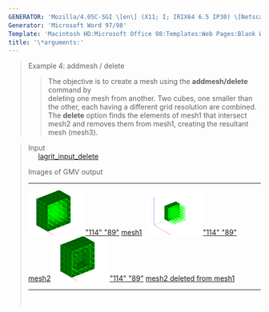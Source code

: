 ```yaml
---
GENERATOR: 'Mozilla/4.05C-SGI \[en\] (X11; I; IRIX64 6.5 IP30) \[Netscape\]'
Generator: 'Microsoft Word 97/98'
Template: 'Macintosh HD:Microsoft Office 98:Templates:Web Pages:Blank Web Page'
title: '\*arguments:'
---
```


> Example 4: addmesh / delete
>
> > The objective is to create a mesh using the **addmesh/delete**
> > command by\
> > deleting one mesh from another.
> > Two cubes, one smaller than the other, each having a different grid
> > resolution are combined. The **delete** option finds the elements of
> > mesh1 that intersect\
> > mesh2 and removes them from mesh1, creating the resultant mesh
> > (mesh3).

> Input\
>      [lagrit\_input\_delete](../input_output/lagrit_input_delete)
>
> Images of GMV output
>
>   -------------------------------------------------------------------------------------------------------------------------------------------------------------------- ------------------------------------------------------------------------------------------------------------------------------------------------------------------- ------------------------------------------------------------------------------------------------------------------------------------------------------------------------------------------
>   [![](image/addmesh_delete/addmesh_mesh1_tn.gif)"114" "89"](image/addmesh_delete/addmesh_mesh1.gif) [mesh1](image/addmesh_delete/addmesh_mesh1.gif)    [![](image/addmesh_delete/addmesh_mesh2_tn.gif)"114" "89"](image/addmesh_delete/addmesh_mesh2.gif) [mesh2](image/addmesh_delete/addmesh_mesh2.gif)   [![](image/addmesh_delete/addmesh_delete_tn.gif)"114" "89"](image/addmesh_delete/addmesh_delete.gif) [mesh2 deleted from mesh1](image/addmesh_delete/addmesh_delete.gif) 
>   -------------------------------------------------------------------------------------------------------------------------------------------------------------------- ------------------------------------------------------------------------------------------------------------------------------------------------------------------- ------------------------------------------------------------------------------------------------------------------------------------------------------------------------------------------
>
>  
>
>
